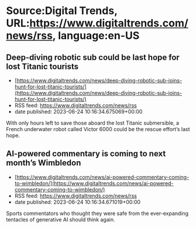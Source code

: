 # Source:Digital Trends, URL:https://www.digitaltrends.com/news/rss, language:en-US

## Deep-diving robotic sub could be last hope for lost Titanic tourists
 - [https://www.digitaltrends.com/news/deep-diving-robotic-sub-joins-hunt-for-lost-titanic-tourists/](https://www.digitaltrends.com/news/deep-diving-robotic-sub-joins-hunt-for-lost-titanic-tourists/)
 - RSS feed: https://www.digitaltrends.com/news/rss
 - date published: 2023-06-24 10:16:34.675069+00:00

With only hours left to save those aboard the lost Titanic submersible, a French underwater robot called Victor 6000 could be the rescue effort’s last hope.

## AI-powered commentary is coming to next month’s Wimbledon
 - [https://www.digitaltrends.com/news/ai-powered-commentary-coming-to-wimbledon/](https://www.digitaltrends.com/news/ai-powered-commentary-coming-to-wimbledon/)
 - RSS feed: https://www.digitaltrends.com/news/rss
 - date published: 2023-06-24 10:16:34.671019+00:00

Sports commentators who thought they were safe from the ever-expanding tentacles of generative AI should think again.

